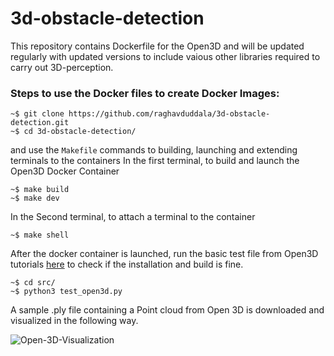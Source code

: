 # 3d-obstacle-detection


This repository contains Dockerfile for the Open3D and will be updated regularly with updated versions 
to include vaious other libraries required to carry out 3D-perception.



### Steps to use the Docker files to create Docker Images:

```
~$ git clone https://github.com/raghavduddala/3d-obstacle-detection.git
~$ cd 3d-obstacle-detection/
```
and use the `Makefile` commands to building, launching and extending terminals to the containers
In the first terminal, to build and launch the Open3D Docker Container
```
~$ make build
~$ make dev
```
In the Second terminal, to attach a terminal to the container
```
~$ make shell
```
After the docker container is launched, run the basic test file from Open3D tutorials [here](http://www.open3d.org/docs/release/tutorial/visualization/visualization.html#Function-draw_geometries) to check if the 
installation and build is fine.
```
~$ cd src/
~$ python3 test_open3d.py 
```
A sample .ply file containing a Point cloud from Open 3D is downloaded and visualized in the following way.

![Open-3D-Visualization](https://user-images.githubusercontent.com/12818429/194731824-540163ae-6506-442f-ac54-c0887e8891b6.png)
